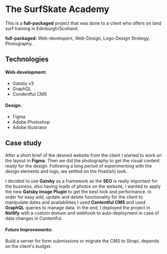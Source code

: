 # The SurfSkate Academy

This is a **full-packaged**  project that was done to a client who offers on land surf training in Edinburgh/Scotland.

**full-packaged:** Web-developent, Web-Design, Logo-Design Strategy, Photography.


## Technologies

#### Web-development:

- Gatsby v3
- GraphQL
- Condentful CMS

#### Design:

- Figma
- Adobe Photoshop
- Adobe Illustrator



## Case study

After a short brief of the desired website from the client I started to work on the layout in **Figma**.  Then we did the photography to get the visual content ready for the design. Following a long period of experimenting with the design elements and logo, we settled on the final(ish) look. 

I decided to use **Gatsby** as a framework as the **SEO** is really important for the business, also having loads of photos on the website, I wanted to apply the new **Gatsby Image Plugin** to get the best look and performance.
In order for easy add, update and delete functionality for the client to manipulate dates and availabilities I used **Contentful CMS** and used **GraphQL** queries to manage data. In the end, I deployed the project in **Netlify** with a custom domain and webhook to auto-deployment in case of data changes in Contentful.

#### Future Improvements:

Build a server for form submissions or migrate the CMS to Strapi, depends on the client's budget.



